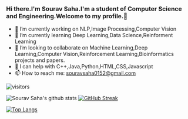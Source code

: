 ### Hi there.I'm Sourav Saha.I'm a student of Computer Science and Engineering.Welcome to my profile.👋




- 🔭 I’m currently working on NLP,Image Processing,Computer Vision
- 🌱 I’m currently learning Deep Learning,Data Science,Reinforment Learning
- 👯 I’m looking to collaborate on Machine Learning,Deep Learning,Computer Vision,Reinforcement Learning,Bioinformatics projects and papers.
- 🤔 I can help with C++,Java,Python,HTML,CSS,Javascript
- 📫 How to reach me: souravsaha0152@gmail.com


![visitors](https://visitor-badge.glitch.me/badge?page_id=bracealround.visitor-badge&left_color=black&right_color=blue)




![Sourav Saha's github stats](https://github-readme-stats.vercel.app/api?username=bracealround&count_private=true)
[![GitHub Streak](https://github-readme-streak-stats.herokuapp.com/?user=bracealround)](https://git.io/streak-stats)



[![Top Langs](https://github-readme-stats.vercel.app/api/top-langs/?username=bracealround&layout=compact)](https://github.com/bracealround/github-readme-stats)
<!--


**bracealround/bracealround** is a ✨ _special_ ✨ repository because its `README.md` (this file) appears on your GitHub profile.
Here are some ideas to get you started:

- 💬 Ask me about ...
- 😄 Pronouns: ...
- ⚡ Fun fact: ...
-->
